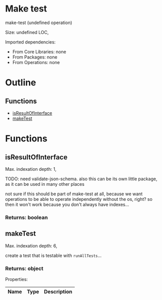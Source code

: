# Make test

make-test (undefined operation)

Size: undefined LOC, 
 
Imported dependencies:

- From Core Libraries: none
- From Packages: none
- From Operations: none

# Outline

## Functions

- [isResultOfInterface](#isResultOfInterface)
- [makeTest](#makeTest)



# Functions

## isResultOfInterface

Max. indexation depth: 1, 

TODO: need validate-json-schema. also this can be its own little package, as it can be used in many other places

not sure if this should be part of make-test at all, because we want operations to be able to operate independently without the os, right? so then it won't work because you don't always have indexes...

### Returns: boolean







## makeTest

Max. indexation depth: 6, 

create a test that is testable with `runAllTests`...

### Returns: object





Properties: 

 | Name | Type | Description |
|---|---|---|




